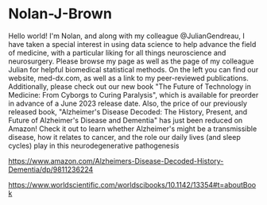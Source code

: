 # Nolan-J-Brown
Hello world! I'm Nolan, and along with my colleague @JulianGendreau, I have taken a special interest in using data science to help advance the field of medicine, with a particular liking for all things neuroscience and neurosurgery. Please browse my page as well as the page of my colleague Julian for helpful biomedical statistical methods. On the left you can find our website, med-dx.com, as well as a link to my peer-reviewed publications. 
Additionally, please check out our new book "The Future of Technology in Medicine: From Cyborgs to Curing Paralysis", which is available for preorder in advance of a June 2023 release date. Also, the price of our previously released book, "Alzheimer's Disease Decoded: The History, Present, and Future of Alzheimer's Disease and Dementia" has just been reduced on Amazon! Check it out to learn whether Alzheimer's might be a transmissible disease, how it relates to cancer, and the role our daily lives (and sleep cycles) play in this neurodegenerative pathogenesis

https://www.amazon.com/Alzheimers-Disease-Decoded-History-Dementia/dp/9811236224

https://www.worldscientific.com/worldscibooks/10.1142/13354#t=aboutBook
